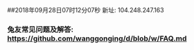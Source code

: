 ##2018年09月28日07时12分07秒 新址: 104.248.247.163
### 兔友常见问题及解答: https://github.com/wanggonging/d/blob/w/FAQ.md
